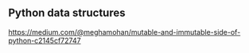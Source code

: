 ## Python data structures

https://medium.com/@meghamohan/mutable-and-immutable-side-of-python-c2145cf72747